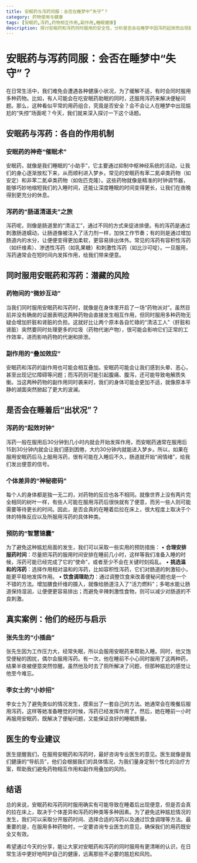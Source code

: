 ```yaml
---
title: 安眠药与泻药同服：会否在睡梦中“失守”？
category: 药物使用与健康
tags: [安眠药,泻药,药物相互作用,副作用,睡眠健康]
description: 探讨安眠药和泻药同时服用的安全性，分析是否会在睡梦中因泻药起效而出现尴尬状况，以及提供相关预防措施和医生建议等健康知识。
---
```

# 安眠药与泻药同服：会否在睡梦中“失守”？
在日常生活中，我们难免会遭遇各种健康小状况，为了缓解不适，有时会同时服用多种药物。比如，有人可能会在吃安眠药助眠的同时，还服用泻药来解决便秘问题。那么，这种看似平常的用药组合，究竟是否安全？会不会让人在睡梦中出现尴尬的“失控”场面呢？今天，我们就来深入探讨一下这个话题。

## 安眠药与泻药：各自的作用机制

### 安眠药的神奇“催眠术”
安眠药，就像是我们睡眠的“小助手”，它主要通过抑制中枢神经系统的活动，让我们的身心逐渐放松下来，从而顺利进入梦乡。常见的安眠药有苯二氮卓类药物（如安定）和非苯二氮卓类药物（如佐匹克隆）。这些药物就像是精准的时钟调节器，能够巧妙地缩短我们的入睡时间，还能让深度睡眠的时间变得更长，让我们在夜晚得到更充分的休息。

### 泻药的“肠道清道夫”之旅
泻药呢，则像是肠道里的“清洁工”，通过不同的方式来促进排便。有的泻药是通过刺激肠道蠕动，让肠道像被注入了活力剂一样，加快工作节奏；有的则是通过增加肠道内的水分，让便便变得更加柔软，更容易排出体外。常见的泻药有容积性泻药（如纤维素）、渗透性泻药（如乳果糖）和刺激性泻药（如比沙可啶）。一旦服用，泻药通常会在短时间内发挥作用，给我们带来便意。

## 同时服用安眠药和泻药：潜藏的风险

### 药物间的“微妙互动”
当我们同时服用安眠药和泻药时，就像是在身体里开启了一场“药物派对”。虽然目前并没有确凿的证据表明这两种药物会直接发生相互作用，但同时服用多种药物无疑会增加肝脏和肾脏的负担。这就好比让两个原本各自忙碌的“清洁工人”（肝脏和肾脏）突然要同时处理更多的垃圾（药物代谢产物），很可能会影响它们正常的工作效率，进而影响药物的代谢和排泄。

### 副作用的“叠加效应”
安眠药和泻药的副作用也可能会相互叠加。安眠药可能会让我们感到头晕、恶心，甚至出现记忆障碍等问题；而泻药则可能引起腹痛、腹泻，还可能导致电解质失衡。当这两种药物的副作用同时袭来时，我们的身体可能会更加不适，就像原本平静的湖面突然掀起了更大的波澜。

## 是否会在睡着后“出状况”？

### 泻药的“起效时钟”
泻药一般在服用后30分钟到几小时内就会开始发挥作用，而安眠药通常在服用后15到30分钟内就会让我们感到困倦，大约30分钟内就能进入梦乡。所以，如果在服用安眠药后马上服用泻药，很有可能在入睡后不久，肠道就开始“闹情绪”，给我们发出便意的信号。

### 个体差异的“神秘密码”
每个人的身体都是独一无二的，对药物的反应也各不相同。就像世界上没有两片完全相同的树叶一样，有些人可能在服用泻药后很快就有了便意，而另一些人则可能需要等待更长的时间。因此，是否会真的在睡着后拉在床上，很大程度上取决于个体的特殊反应以及所服用泻药的具体种类。

### 预防的“智慧锦囊”
为了避免这种尴尬局面的发生，我们可以采取一些实用的预防措施：
• **合理安排服药时间**：尽量把泻药的服用时间安排在睡前几小时，这样等我们准备入睡的时候，泻药可能已经完成了它的“使命”，或者至少不会在关键时刻捣乱。
• **挑选温和的泻药**：选择作用相对温和的泻药，比如容积性泻药，它们对肠道的刺激较小，能更平稳地发挥作用。
• **饮食调理助力**：通过调整饮食来改善便秘问题也是一个不错的方法。增加膳食纤维的摄入，就像给肠道注入了“活力燃料”；多喝水能让肠道保持湿润，让便便更容易排出；而避免辛辣刺激性食物，则可以减少对肠道的不良刺激。

## 真实案例：他们的经历与启示

### 张先生的“小插曲”
张先生因为工作压力大，经常失眠，所以会服用安眠药来帮助入睡。同时，他又饱受便秘的困扰，偶尔会服用泻药。有一次，他在睡前不小心同时服用了这两种药，结果半夜被便意突然惊醒。虽然他及时去了厕所解决了问题，但那种尴尬的感觉让他至今难忘。

### 李女士的“小妙招”
李女士为了避免类似的情况发生，摸索出了一套自己的方法。她通常会在晚餐后服用泻药，这样等她准备睡觉的时候，泻药已经发挥作用了。然后，她在睡前一小时再服用安眠药，既解决了便秘问题，又能保证良好的睡眠质量。

## 医生的专业建议
医生提醒我们，在服用安眠药和泻药时，最好咨询专业医生的意见。医生就像是我们健康的“导航员”，他们会根据我们的具体情况，为我们量身定制个性化的治疗方案，帮助我们避免药物相互作用和副作用叠加的风险。

## 结语
总的来说，安眠药和泻药同时服用确实有可能导致在睡着后出现便意，但是否会真的拉在床上，取决于个体差异和泻药的种类等多种因素。为了避免这种尴尬情况的发生，我们可以采取分开服药时间、选择合适的泻药以及通过饮食调理等方法。最重要的是，在服用多种药物时，一定要咨询专业医生的意见，确保我们的用药既安全又有效。

希望通过今天的分享，能让大家对安眠药和泻药的同时服用有更清晰的认识，在日常生活中更好地呵护自己的健康，远离那些不必要的尴尬和风险。